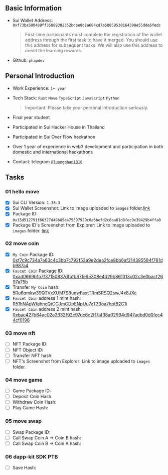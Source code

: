 ## Basic Information

- Sui Wallet Address: `0xf73ba580489ff35889382352bdbe8d1a684cd7a58859530164398e55dde6fedc`
  > First-time participants must complete the registration of the wallet address through the first task to have it merged. You should use this address for subsequent tasks. We will also use this address to credit the learning rewards.
- Github: `phapdev`

## Personal Introduction

- Work Experience: `1+ year`
- Tech Stack: `Rust` `Move` `TypeScript` `JavaScript` `Python`
  > Important: Please take your personal introduction seriously.
- Final year student

- Participated in Sui Hacker House in Thailand
- Participated in Sui Over Flow hackathon

- Over 1 year of experience in web3 development and participation in both domestic and international hackathons

- Contact: telegram [`@luongphap1810`](https://t.me/luongphap1810)

## Tasks

### 01 hello move

- [x] Sui CLI Version: `1.38.3`
- [x] Sui Wallet Screenshot: Link to image uploaded to `images` folder.[link](./images/sui-wallet.png)
- [x] Package ID: `0x15d512791f66327d49b85e475597929c0a6befd2c6aa81d8fec9e39429b4ffa0`
- [x] Package ID's Screenshot from Explorer: Link to image uploaded to `images` folder. [link](./images/sui-scan1.png)

### 02 move coin

- [x] `My Coin` Package ID: [0xf7c9c734a7a63c4c3bb7c792f53a9e2dea2fce8bb6af314395584f781db987a4](https://testnet.suivision.xyz/package/0xf7c9c734a7a63c4c3bb7c792f53a9e2dea2fce8bb6af314395584f781db987a4?tab=Transaction+Blocks)
- [x] `Faucet Coin` Package ID: [0xad0669b1b7f37150837dfbfb37fe65308e4d29b861313c02c3e0bacf2697a75b](https://testnet.suivision.xyz/package/0xad0669b1b7f37150837dfbfb37fe65308e4d29b861313c02c3e0bacf2697a75b?tab=Code)
- [x] Transfer `My Coin` hash: [5Ru6qmkw39QTVxXUM7S8unwFaxtTRmSRSQ2swJ4x8JXe](https://testnet.suivision.xyz/txblock/5Ru6qmkw39QTVxXUM7S8unwFaxtTRmSRSQ2swJ4x8JXe)
- [x] `Faucet Coin` address 1 mint hash: [R51hNApWfahncQtCGJmCDpENpUu7eT33oa7hpt82C1i](https://testnet.suivision.xyz/txblock/R51hNApWfahncQtCGJmCDpENpUu7eT33oa7hpt82C1i?tab=Changes)
- [x] `Faucet Coin` address 2 mint hash: [0xbac427b64ac02a3932f92c97dc6c2ff7af38a02994d947adbd0d0fec44cf0196](https://testnet.suivision.xyz/object/0xbac427b64ac02a3932f92c97dc6c2ff7af38a02994d947adbd0d0fec44cf0196)

### 03 move nft

- [ ] NFT Package ID:
- [ ] NFT Object ID:
- [ ] Transfer NFT hash:
- [ ] NFT's Screenshot from Explorer: Link to image uploaded to `images` folder.

### 04 move game

- [ ] Game Package ID:
- [ ] Deposit Coin Hash:
- [ ] Withdraw Coin Hash:
- [ ] Play Game Hash:

### 05 move swap

- [ ] Swap Package ID:
- [ ] Call Swap Coin A -> Coin B hash:
- [ ] Call Swap Coin B -> Coin A hash:

### 06 dapp-kit SDK PTB

- [ ] Save Hash:

